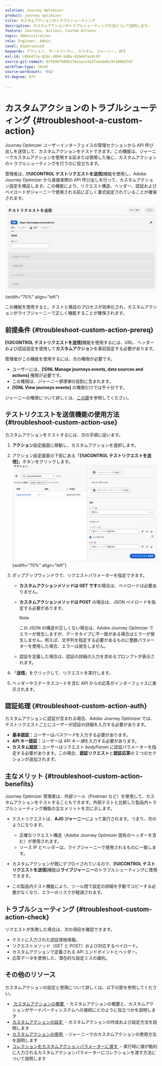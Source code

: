 ```yaml
---
solution: Journey Optimizer
product: journey optimizer
title: カスタムアクションのトラブルシューティング
description: カスタムアクションのトラブルシューティング方法について説明します。
feature: Journeys, Actions, Custom Actions
topic: Administration
role: Engineer, Admin
level: Experienced
keywords: アクション, サードパーティ, カスタム, ジャーニー, API
exl-id: c0bb473a-82dc-4604-bd8a-020447ac0c93
source-git-commit: 6f7b9bfb65617ee1ace3a2faaebdb24fa068d74f
workflow-type: tm+mt
source-wordcount: '642'
ht-degree: 87%

---
```


# カスタムアクションのトラブルシューティング {#troubleshoot-a-custom-action}

Journey Optimizer ユーザーインターフェイスの管理セクションから API 呼び出しを送信して、カスタムアクションをテストできます。この機能は、ジャーニーでカスタムアクションを使用する前または使用した後に、カスタムアクションのトラブルシューティングを行うのに役立ちます。

管理者は、**[!UICONTROL テストリクエストを送信]**&#x200B;機能を使用し、Adobe Journey Optimizer から直接実際の API 呼び出しを行って、カスタムアクション設定を検証します。この機能により、リクエスト構造、ヘッダー、認証およびペイロードがジャーニーで使用される前に正しく書式設定されていることが確保されます。

![](assets/send-test-request.png){width="70%" align="left"}

この機能を使用すると、テストと検証のプロセスが効率化され、カスタムアクションがライブジャーニーで正しく機能することが確保されます。

## 前提条件 {#troubleshoot-custom-action-prereq}

**[!UICONTROL テストリクエストを送信]**&#x200B;機能を使用するには、URL、ヘッダーおよび認証設定を使用して&#x200B;**カスタムアクション**&#x200B;を事前設定する必要があります。

管理者がこの機能を使用するには、次の権限が必要です。

* ユーザーには、**[!DNL Manage journeys events, data sources and actions]** 権限が必要です。
* この権限は、*ジャーニー管理者*&#x200B;の役割に含まれます。
* **[!DNL View journeys events]** の権限だけでは不十分です。

ジャーニーの権限について詳しくは、[この節](../administration/high-low-permissions.md#journey-capability)を参照してください。

## テストリクエストを送信機能の使用方法 {#troubleshoot-custom-action-use}

カスタムアクションをテストするには、次の手順に従います。

1. **アクション**&#x200B;設定画面に移動し、カスタムアクションを選択します。
1. アクション設定画面の下部にある「**[!UICONTROL テストリクエストを送信]**」ボタンをクリックします。
   ![アクション設定パネルの「テストリクエストを送信」ボタン](assets/test-request.png){width="70%" align="left"}
1. ポップアップウィンドウで、リクエストパラメーターを指定できます。

   * **カスタムアクションメソッドは GET です**&#x200B;の場合は、ペイロードは必要ありません。
   * **カスタムアクションメソッドは POST** の場合は、JSON ペイロードを指定する必要があります。

     >[!NOTE]
     >
     >この JSON の構造が正しくない場合は、Adobe Journey Optimizer でエラーが発生しますが、データタイプに不一致がある場合はエラーが発生しません。例えば、文字列を指定する必要があるものに整数パラメーターを使用した場合、エラーは発生しません。

   * 認証を定義した場合は、認証の詳細の入力を求めるプロンプトが表示されます。

1. 「**送信**」をクリックして、リクエストを実行します。
1. ヘッダーやステータスコードを含む API からの応答がインターフェイスに表示されます。

## 認証処理 {#troubleshoot-custom-action-auth}

カスタムアクションに認証が含まれる場合、Adobe Journey Optimizer では、テストリクエストごとにユーザーが認証の詳細を入力する必要があります。

* **基本認証：**&#x200B;ユーザーは&#x200B;*パスワード*&#x200B;を入力する必要があります。
* **API キー認証：**&#x200B;ユーザーは API キー&#x200B;*値*&#x200B;を入力する必要があります。
* **カスタム認証：**&#x200B;ユーザーはリクエスト *bodyParam* に認証パラメーターを指定する必要があります。この場合、**認証リクエスト**&#x200B;と&#x200B;**認証応答**&#x200B;の 2 つのセクションが追加されます。

## 主なメリット {#troubleshoot-custom-action-benefits}

Journey Optimizer 管理者は、外部ツール（Postman など）を使用して、カスタムアクションをテストすることもできます。外部テストと比較した製品内トラブルシューティング機能の主なメリットを次に示します。

* テストリクエストは、**AJO ジャーニー**&#x200B;によって実行されます。つまり、次のようになります。

   * 正確なリクエスト構造（Adobe Journey Optimizer 固有のヘッダーを含む）が使用されます。
   * ソース IP とヘッダーは、ライブジャーニーで使用されるものに一致します。

* カスタムアクションが既にデプロイされているので、**[!UICONTROL テストリクエストを送信]**&#x200B;機能は&#x200B;**ライブジャーニー**&#x200B;のトラブルシューティングに使用できます。

* この製品内テスト機能により、ツール間で設定の詳細を手動でコピーする必要がなくなり、エラーのリスクが軽減されます。

## トラブルシューティング {#troubleshoot-custom-action-check}

リクエストが失敗した場合は、次の項目を確認できます。

* テストに入力された認証資格情報。
* リクエストメソッド（GET と POST）および対応するペイロード。
* カスタムアクションで定義される API エンドポイントとヘッダー。
* 応答データを使用した、潜在的な設定ミスの識別。

## その他のリソース

カスタムアクションの設定と使用について詳しくは、以下の節を参照してください。

* [&#x200B; カスタムアクションの概要 &#x200B;](../action/action.md) - カスタムアクションの概要と、カスタムアクションがサードパーティシステムへの接続にどのように役立つかを説明します
* [&#x200B; カスタムアクションの設定 &#x200B;](../action/about-custom-action-configuration.md) - カスタムアクションの作成および設定方法を説明します
* [&#x200B; カスタムアクションの使用 &#x200B;](../building-journeys/using-custom-actions.md) - ジャーニーでのカスタムアクションの使用方法を説明します
* [&#x200B; コレクションをカスタムアクションパラメーターに渡す &#x200B;](../building-journeys/collections.md) – 実行時に値が動的に入力されるカスタムアクションパラメーターにコレクションを渡す方法について説明します

